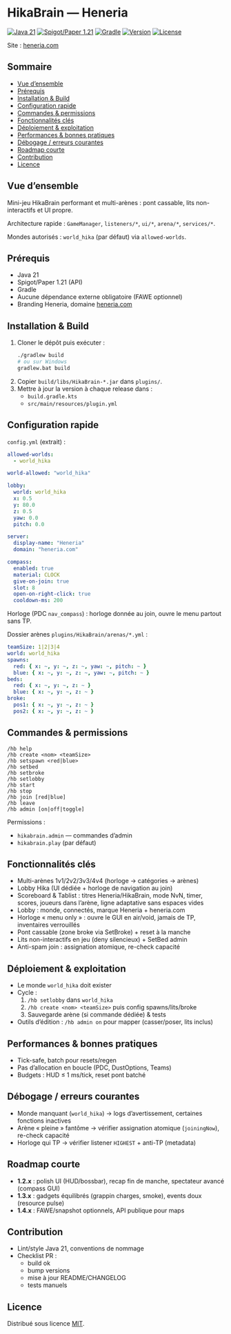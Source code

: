 # HikaBrain — Heneria

[![Java 21](https://img.shields.io/badge/Java-21-red?logo=openjdk)](https://openjdk.org/)
[![Spigot/Paper 1.21](https://img.shields.io/badge/Spigot/Paper-1.21-yellow?logo=spigotmc)](https://www.spigotmc.org/)
[![Gradle](https://img.shields.io/badge/Gradle-build-blue?logo=gradle)](https://gradle.org/)
[![Version](https://img.shields.io/badge/Version-1.3.1-informational)](CHANGELOG.md)
[![License](https://img.shields.io/badge/License-MIT-green)](LICENSE)

Site : [heneria.com](https://heneria.com)

## Sommaire
- [Vue d’ensemble](#vue-densemble)
- [Prérequis](#prérequis)
- [Installation & Build](#installation--build)
- [Configuration rapide](#configuration-rapide)
- [Commandes & permissions](#commandes--permissions)
- [Fonctionnalités clés](#fonctionnalités-clés)
- [Déploiement & exploitation](#déploiement--exploitation)
- [Performances & bonnes pratiques](#performances--bonnes-pratiques)
- [Débogage / erreurs courantes](#débogage--erreurs-courantes)
- [Roadmap courte](#roadmap-courte)
- [Contribution](#contribution)
- [Licence](#licence)

## Vue d’ensemble
Mini-jeu HikaBrain performant et multi-arènes : pont cassable, lits non-interactifs et UI propre.

Architecture rapide : `GameManager`, `listeners/*`, `ui/*`, `arena/*`, `services/*`.

Mondes autorisés : `world_hika` (par défaut) via `allowed-worlds`.

## Prérequis
- Java 21
- Spigot/Paper 1.21 (API)
- Gradle
- Aucune dépendance externe obligatoire (FAWE optionnel)
- Branding Heneria, domaine [heneria.com](https://heneria.com)

## Installation & Build
1. Cloner le dépôt puis exécuter :
   ```bash
   ./gradlew build
   # ou sur Windows
   gradlew.bat build
   ```
2. Copier `build/libs/HikaBrain-*.jar` dans `plugins/`.
3. Mettre à jour la version à chaque release dans :
   - `build.gradle.kts`
   - `src/main/resources/plugin.yml`

## Configuration rapide
`config.yml` (extrait) :
```yml
allowed-worlds:
  - world_hika

world-allowed: "world_hika"

lobby:
  world: world_hika
  x: 0.5
  y: 80.0
  z: 0.5
  yaw: 0.0
  pitch: 0.0

server:
  display-name: "Heneria"
  domain: "heneria.com"

compass:
  enabled: true
  material: CLOCK
  give-on-join: true
  slot: 8
  open-on-right-click: true
  cooldown-ms: 200
```

  Horloge (PDC `nav_compass`) : horloge donnée au join, ouvre le menu partout sans TP.

Dossier arènes `plugins/HikaBrain/arenas/*.yml` :
```yml
teamSize: 1|2|3|4
world: world_hika
spawns:
  red: { x: ~, y: ~, z: ~, yaw: ~, pitch: ~ }
  blue: { x: ~, y: ~, z: ~, yaw: ~, pitch: ~ }
beds:
  red: { x: ~, y: ~, z: ~ }
  blue: { x: ~, y: ~, z: ~ }
broke:
  pos1: { x: ~, y: ~, z: ~ }
  pos2: { x: ~, y: ~, z: ~ }
```

## Commandes & permissions
```
/hb help
/hb create <nom> <teamSize>
/hb setspawn <red|blue>
/hb setbed
/hb setbroke
/hb setlobby
/hb start
/hb stop
/hb join [red|blue]
/hb leave
/hb admin [on|off|toggle]
```

Permissions :
- `hikabrain.admin` — commandes d’admin
- `hikabrain.play` (par défaut)

## Fonctionnalités clés
- Multi-arènes 1v1/2v2/3v3/4v4 (horloge → catégories → arènes)
- Lobby Hika (UI dédiée + horloge de navigation au join)
- Scoreboard & Tablist : titres Heneria/HikaBrain, mode NvN, timer, scores, joueurs dans l’arène, ligne adaptative sans espaces vides
- Lobby : monde, connectés, marque Heneria + heneria.com
- Horloge « menu only » : ouvre le GUI en air/void, jamais de TP, inventaires verrouillés
- Pont cassable (zone broke via SetBroke) + reset à la manche
- Lits non-interactifs en jeu (deny silencieux) + SetBed admin
- Anti-spam join : assignation atomique, re-check capacité

## Déploiement & exploitation
- Le monde `world_hika` doit exister
- Cycle :
  1. `/hb setlobby` dans `world_hika`
  2. `/hb create <nom> <teamSize>` puis config spawns/lits/broke
  3. Sauvegarde arène (si commande dédiée) & tests
- Outils d’édition : `/hb admin on` pour mapper (casser/poser, lits inclus)

## Performances & bonnes pratiques
- Tick-safe, batch pour resets/regen
- Pas d’allocation en boucle (PDC, DustOptions, Teams)
- Budgets : HUD ≤ 1 ms/tick, reset pont batché

## Débogage / erreurs courantes
- Monde manquant (`world_hika`) → logs d’avertissement, certaines fonctions inactives
- Arène « pleine » fantôme → vérifier assignation atomique (`joiningNow`), re-check capacité
- Horloge qui TP → vérifier listener `HIGHEST` + anti-TP (metadata)

## Roadmap courte
- **1.2.x** : polish UI (HUD/bossbar), recap fin de manche, spectateur avancé (compass GUI)
- **1.3.x** : gadgets équilibrés (grappin charges, smoke), events doux (resource pulse)
- **1.4.x** : FAWE/snapshot optionnels, API publique pour maps

## Contribution
- Lint/style Java 21, conventions de nommage
- Checklist PR :
  - build ok
  - bump versions
  - mise à jour README/CHANGELOG
  - tests manuels

## Licence
Distribué sous licence [MIT](LICENSE).
